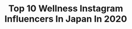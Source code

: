 ---
title: Top 10 Wellness Instagram Influencers In Japan In 2020
description: >-
  Find top wellness Instagram influencers in Japan in 2020. Most popular hashtags: #nike #explorejapan #explorekyoto #running.
platform: Instagram
profiles:
  - username: "learningtolovesarah"
    fullname: >-
      Sarah Jane🌻
    location: "Japan"
    followers: 9829
    engagement: 508
    commentsToLikes: 0.080516
    avatar: "https://scontent-lhr8-1.cdninstagram.com/v/t51.2885-19/s320x320/67892180_2426056114149996_1154825034112434176_n.jpg?_nc_ht=scontent-lhr8-1.cdninstagram.com&_nc_ohc=HFoDXJMT7A8AX_r83Fd&oh=696fe27fc18876806891e11dccbd5f8a&oe=5EBBE2D4"
    verified: false
    hashtags: "#antidietculture, #edrecovery, #nakedcurve, #womanempowerment"
  - username: "moekofukuda"
    fullname: >-
      #moekofukuda (福田萌子)
    location: "Japan"
    followers: 35305
    engagement: 377
    commentsToLikes: 0.013677
    avatar: "https://scontent-ams4-1.cdninstagram.com/v/t51.2885-19/s320x320/36712084_277621002994270_8733200892674703360_n.jpg?_nc_ht=scontent-ams4-1.cdninstagram.com&_nc_ohc=D2TpoDVgu5gAX-NpPQl&oh=2f2ed0f13c04c0aa7de29ff00fe3388a&oe=5EB3ACAC"
    verified: false
    hashtags: "#feelbeautiful, #takanawagatewaystation, #ultraboost, #hometeam"
  - username: "haa_co85"
    fullname: >-
      Haco ⋆ はあこ ⋆ ฮาโกะ
    location: "Japan"
    followers: 14272
    engagement: 583
    commentsToLikes: 0.023441
    avatar: "https://scontent-lhr8-1.cdninstagram.com/v/t51.2885-19/s320x320/59800409_1225041981011700_9193331257470091264_n.jpg?_nc_ht=scontent-lhr8-1.cdninstagram.com&_nc_ohc=cmFEPtGU1nsAX8BQJJp&oh=0ae7fac28fb846807a1958974264276c&oe=5EB934B1"
    verified: false
    hashtags: "#2019bestnine, #yimsstylemassage, #chiropractic, #ignite"
  - username: "grace.oura"
    fullname: >-
      G r a c e  ☺︎ *･ﾟ
    location: "Japan"
    followers: 5752
    engagement: 523
    commentsToLikes: 0.033145
    avatar: "https://scontent-ams4-1.cdninstagram.com/v/t51.2885-19/s320x320/90090467_203729990910387_5753971264158957568_n.jpg?_nc_ht=scontent-ams4-1.cdninstagram.com&_nc_ohc=Aq9QWHNSHJkAX-5LrC8&oh=ad17b86287733081465333c038252505&oe=5EBB456A"
    verified: false
    hashtags: "#summeroutfit, #travelvibes, #enoshima, #faithfulness"
  - username: "galina_kerimova_jp"
    fullname: >-
      Japan Adventures 📍Kyoto
    location: "Japan"
    followers: 7284
    engagement: 263
    commentsToLikes: 0.061176
    avatar: "https://scontent-ams4-1.cdninstagram.com/v/t51.2885-19/s320x320/75572946_526644231289438_3167169309965287424_n.jpg?_nc_ht=scontent-ams4-1.cdninstagram.com&_nc_ohc=hVUPN3o7DdEAX8KhqU6&oh=7d780250ad5736dd6ea34915e47e9188&oe=5EB050F2"
    verified: false
    hashtags: "#japanesegarden, #japanexpat, #wellness, #japanlover"
  - username: "be_story_official"
    fullname: >-
      美ST編集部
    location: "Japan"
    followers: 37812
    engagement: 156
    commentsToLikes: 0.004617
    avatar: "https://scontent-ams4-1.cdninstagram.com/v/t51.2885-19/s320x320/90087613_1312583552465791_5911275025490509824_n.jpg?_nc_ht=scontent-ams4-1.cdninstagram.com&_nc_ohc=2vdI7Wdf-gkAX_I6Sko&oh=55e12a482f72e89e5b68d6350d037c86&oe=5EB51FAA"
    verified: false
    hashtags: "#cosme, #cosmedecorte, #snowman, #beautyfood"
  - username: "eriomochi3"
    fullname: >-
      🅴̤̬ 🆁࿆ 🅸⃞̤̬☕︎
    location: "Japan"
    followers: 4547
    engagement: 2931
    commentsToLikes: 0.060475
    avatar: "https://scontent-lhr8-1.cdninstagram.com/v/t51.2885-19/s320x320/62424352_2588028827883721_8784575320079466496_n.jpg?_nc_ht=scontent-lhr8-1.cdninstagram.com&_nc_ohc=6XalQWshvQgAX9OP12D&oh=1807735b58b1fc75a63a913dfb2f5c88&oe=5EBB02FB"
    verified: false
    hashtags: "#foreathlete45s, #ig, #runonclouds, #pegasusturbo"
  - username: "cho_so_"
    fullname: >-
      Hikaru*॰¨̮
    location: "Japan"
    followers: 55325
    engagement: 299
    commentsToLikes: 0.015290
    avatar: "https://scontent-ams4-1.cdninstagram.com/v/t51.2885-19/10957383_1545062059096167_1765518326_a.jpg?_nc_ht=scontent-ams4-1.cdninstagram.com&_nc_ohc=8Xbjo_UqdukAX_eB3Zk&oh=00e3adc03aae1084b900cd6d297de1e9&oe=5EB8A375"
    verified: false
    hashtags: "#hamee, #rubychocolate, #buzzlightyear, #tokyodisneyresort"
---